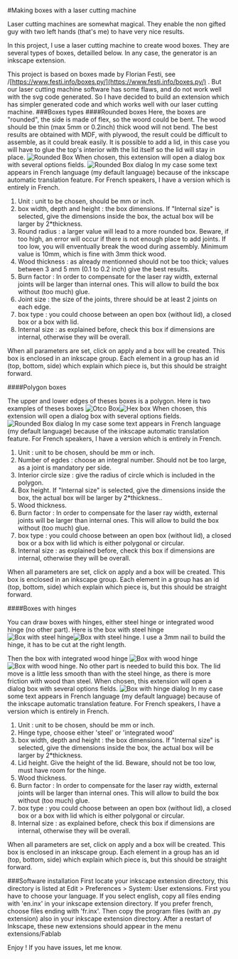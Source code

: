 #Making boxes with a laser cutting machine

Laser cutting machines are somewhat magical. They enable the non gifted guy with two left hands (that's me) to have very nice results.

In this project, I use a laser cutting machine to create wood boxes. They are several types of boxes, detailled below. In any case, the generator is an inkscape extension.

This project is based on boxes made by Florian Festi, see /[https://www.festi.info/boxes.py/](https://www.festi.info/boxes.py/)  . But our laser cutting machine software has some flaws, and do not work well with the svg code generated. So I have decided to build an extension which has simpler generated code and which works well with our laser cutting machine.
###Boxes types
####Rounded boxes
Here, the boxes are "rounded", the side is made of flex, so the woord could be bent. The wood should be thin (max 5mm or 0.2inch) thick wood will not bend. The best results are obtained with MDF, with plywood, the result could be difficult to assemble, as it could break easily.  It is possible to add a lid, in this case you will have to glue the top's interior with the lid itself so the lid will stay in place.
![Rounded Box](Rounded1.png  "MDF rounded Box") 
When chosen, this extension will open a dialog box with several options fields.
![Rounded Box dialog](roundedBox_dialog.png  "Rounded box generator dialog box")
In my case some text appears in French language (my default language) because of the inkscape automatic translation feature. For French speakers, I have a version which is entirely in French.
1. Unit : unit to be chosen, should be mm or inch.
2. box width, depth and height : the box dimensions. If "Internal size" is selected, give the dimensions inside the box, the actual box will be larger by 2*thickness.
3. Round radius : a larger value will lead to a more rounded box. Beware, if too high, an error will occur if there is not enough place to add joints. If too low,  you will enventually break the wood during assembly. Minimum value is 10mm, which is fine with 3mm thick wood.
4. Wood thickness : as already mentionned should not be too thick; values between 3 and 5 mm (0.1 to 0.2 inch) give the best results. 
 5. Burn factor : In order to compensate for the laser ray width, external joints will be larger than internal ones. This will allow to build the box without (too much) glue. 
 6. Joint size : the size of the joints, threre should be at least 2 joints on each edge.
 7. box type : you could choose between an open box (without lid), a closed box or a box with lid. 
 8. Internal size : as explained before, check this box if dimensions are internal, otherwise they will be overall.
 
 When all parameters are set, click on apply and a box will be created. This box is enclosed in an inkscape group. Each element in a group has an id (top, bottom, side) which explain which piece is, but this should be straight forward.
 
####Polygon boxes
 
The upper and lower edges of theses boxes is a polygon. Here is two examples of theses boxes
![Otco Box](Octo_1.png  "Octo box with polygonal lid")![Hex box](Hexa_1.png  "Hex box with circular lid")
When chosen, this extension will open a dialog box with several options fields.
![Rounded Box dialog](PolygonBox_dialog.png  "Rounded box generator dialog box")
In my case some text appears in French language (my default language) because of the inkscape automatic translation feature. For French speakers, I have a version which is entirely in French.
1. Unit : unit to be chosen, should be mm or inch.
2. Number of egdes : choose an integral number. Should not be too large, as a joint is mandatory per side. 
3. Interior circle size : give the radius of circle which is included in the polygon.
4. Box height. If "Internal size" is selected, give the dimensions inside the box, the actual box will be larger by 2*thickness..
5. Wood thickness. 
6. Burn factor : In order to compensate for the laser ray width, external joints will be larger than internal ones. This will allow to build the box without (too much) glue. 
 7. box type : you could choose between an open box (without lid), a closed box or a box with lid which is either polygonal or circular. 
 8. Internal size : as explained before, check this box if dimensions are internal, otherwise they will be overall.
 
 When all parameters are set, click on apply and a box will be created. This box is enclosed in an inkscape group. Each element in a group has an id (top, bottom, side) which explain which piece is, but this should be straight forward.
 
 
####Boxes with hinges
 
You can draw boxes with hinges, either steel hinge or integrated wood hinge (no other part).
Here is the box with steel hinge
![Box with steel hinge](Coffin1.png  "Box with steel hinge")![Box with steel hinge](Coffin2.png  "Box with steel hinge"). 
I use a 3mm nail to build the hinge, it has to be cut at the right length.
 
 Then the box with integrated wood hinge
![Box with wood hinge](Coffin3.png  "Box with wood hinge")![Box with wood hinge](Coffin4.png  "Box with wood hinge"). 
No other part is needed to build this box. The lid move is a little less smooth than with the steel hinge, as there is more friction with wood than steel.
When chosen, this extension will open a dialog box with several options fields.
![Box with hinge dialog](HingeBox_Dialog.png  "Rounded box generator dialog box")
In my case some text appears in French language (my default language) because of the inkscape automatic translation feature. For French speakers, I have a version which is entirely in French.
1. Unit : unit to be chosen, should be mm or inch.
2. Hinge type, choose either 'steel' or 'integrated wood'
3. box width, depth and height : the box dimensions. If "Internal size" is selected, give the dimensions inside the box, the actual box will be larger by 2*thickness.
4. Lid height. Give the height of the lid. Beware, should not be too low, must have room for the hinge.
5. Wood thickness. 
6. Burn factor : In order to compensate for the laser ray width, external joints will be larger than internal ones. This will allow to build the box without (too much) glue. 
 7. box type : you could choose between an open box (without lid), a closed box or a box with lid which is either polygonal or circular. 
 8. Internal size : as explained before, check this box if dimensions are internal, otherwise they will be overall.
 
 When all parameters are set, click on apply and a box will be created. This box is enclosed in an inkscape group. Each element in a group has an id (top, bottom, side) which explain which piece is, but this should be straight forward.
 
 
###Software installation
First locate your inkscape extension directory, this directory is listed at Edit > Preferences > System: User extensions.
First you have to choose your language. If you select english, copy all files ending with 'en.inx' in your inkscape extension directory. If you prefer french, choose files ending with 'fr.inx'.
Then copy the program files (with an .py extension) also in your inkscape extension directory.
After a restart of Inkscape, these new extensions should appear in the menu extensions/Fablab

Enjoy !
If you have issues, let me know.
